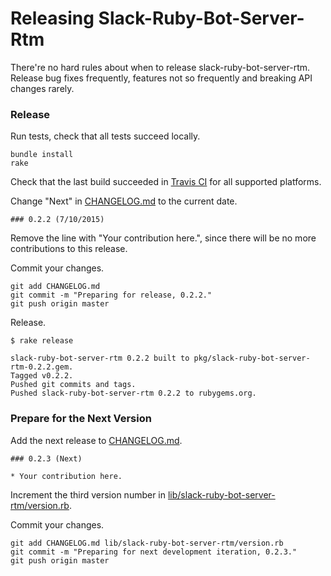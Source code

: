 # Releasing Slack-Ruby-Bot-Server-Rtm

There're no hard rules about when to release slack-ruby-bot-server-rtm. Release bug fixes frequently, features not so frequently and breaking API changes rarely.

### Release

Run tests, check that all tests succeed locally.

```
bundle install
rake
```

Check that the last build succeeded in [Travis CI](https://travis-ci.org/slack-ruby/slack-ruby-bot-server-rtm) for all supported platforms.

Change "Next" in [CHANGELOG.md](CHANGELOG.md) to the current date.

```
### 0.2.2 (7/10/2015)
```

Remove the line with "Your contribution here.", since there will be no more contributions to this release.

Commit your changes.

```
git add CHANGELOG.md
git commit -m "Preparing for release, 0.2.2."
git push origin master
```

Release.

```
$ rake release

slack-ruby-bot-server-rtm 0.2.2 built to pkg/slack-ruby-bot-server-rtm-0.2.2.gem.
Tagged v0.2.2.
Pushed git commits and tags.
Pushed slack-ruby-bot-server-rtm 0.2.2 to rubygems.org.
```

### Prepare for the Next Version

Add the next release to [CHANGELOG.md](CHANGELOG.md).

```
### 0.2.3 (Next)

* Your contribution here.
```

Increment the third version number in [lib/slack-ruby-bot-server-rtm/version.rb](lib/slack-ruby-bot-server-rtm/version.rb).

Commit your changes.

```
git add CHANGELOG.md lib/slack-ruby-bot-server-rtm/version.rb
git commit -m "Preparing for next development iteration, 0.2.3."
git push origin master
```

